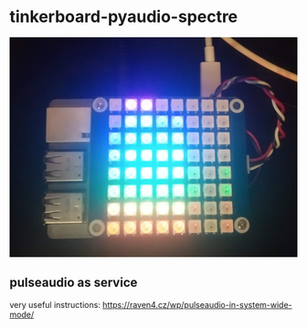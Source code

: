 # tinkerboard-pyaudio-spectre
![Image](https://github.com/damevanderjahr/tinkerboard-pyaudio-spectre/blob/master/img/IMG_20200911_215053.jpg?raw=true)


## pulseaudio as service
very useful instructions: https://raven4.cz/wp/pulseaudio-in-system-wide-mode/

